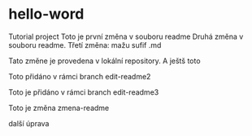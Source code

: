 ﻿# hello-word
Tutorial project
Toto je první změna v souboru readme
Druhá změna v souboru readme.
Třetí změna: mažu sufif .md 

Tato změne je provedena v lokální repository. 
A ještš toto

Toto přidáno v rámci branch edit-readme2

Toto je přidáno v rámci branch edit-readme3

Toto je změna zmena-readme


další úprava